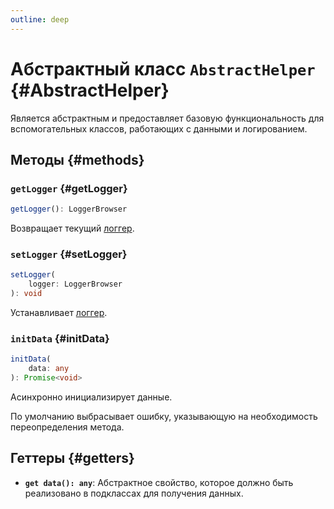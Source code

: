 ```yaml
---
outline: deep
---
```


# Абстрактный класс `AbstractHelper` {#AbstractHelper}

Является абстрактным и предоставляет базовую функциональность для вспомогательных классов, работающих с данными и логированием.

## Методы {#methods}

### `getLogger` {#getLogger}
```ts
getLogger(): LoggerBrowser
```

Возвращает текущий [логгер](core-logger-browser).

### `setLogger` {#setLogger}
```ts
setLogger(
	logger: LoggerBrowser
): void
```

Устанавливает [логгер](core-logger-browser).

### `initData` {#initData}
```ts
initData(
	data: any
): Promise<void>
```

Асинхронно инициализирует данные.

По умолчанию выбрасывает ошибку, указывающую на необходимость переопределения метода.

## Геттеры {#getters}

- **`get data(): any`**: Абстрактное свойство, которое должно быть реализовано в подклассах для получения данных.